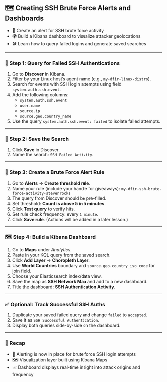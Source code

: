 <h2>🗺️ Creating SSH Brute Force Alerts and Dashboards</h2>

<ul>
  <li>🚨 Create an alert for SSH brute force activity</li>
  <li>🌍 Build a Kibana dashboard to visualize attacker geolocations</li>
  <li>🛠️ Learn how to query failed logins and generate saved searches</li>
</ul>

<hr/>

<h3>🔎 Step 1: Query for Failed SSH Authentications</h3>
<ol>
  <li>Go to <strong>Discover</strong> in Kibana.</li>
  <li>Filter by your Linux host’s agent name (e.g., <code>my-dfir-linux-distro</code>).</li>
  <li>Search for events with SSH login attempts using field <code>system.auth.ssh.event</code>.</li>
  <li>Add the following columns:
    <ul>
      <li><code>system.auth.ssh.event</code></li>
      <li><code>user.name</code></li>
      <li><code>source.ip</code></li>
      <li><code>source.geo.country_name</code></li>
    </ul>
  </li>
  <li>Use the query <code>system.auth.ssh.event: failed</code> to isolate failed attempts.</li>
</ol>

<hr/>

<h3>💾 Step 2: Save the Search</h3>
<ol>
  <li>Click <strong>Save</strong> in Discover.</li>
  <li>Name the search: <code>SSH Failed Activity</code>.</li>
</ol>

<hr/>

<h3>🚨 Step 3: Create a Brute Force Alert Rule</h3>
<ol>
  <li>Go to <strong>Alerts</strong> → <strong>Create threshold rule</strong>.</li>
  <li>Name your rule (include your handle for giveaways): <code>my-dfir-ssh-brute-force-activity-stevenrocks</code></li>
  <li>The query from Discover should be pre-filled.</li>
  <li>Set threshold: <strong>Count is above 5 in 5 minutes</strong>.</li>
  <li>Click <strong>Test query</strong> to verify hits.</li>
  <li>Set rule check frequency: every <code>1 minute</code>.</li>
  <li>Click <strong>Save rule</strong>. (Actions will be added in a later lesson.)</li>
</ol>

<hr/>

<h3>🗺️ Step 4: Build a Kibana Dashboard</h3>
<ol>
  <li>Go to <strong>Maps</strong> under <em>Analytics</em>.</li>
  <li>Paste in your KQL query from the saved search.</li>
  <li>Click <strong>Add Layer</strong> → <strong>Choropleth Layer</strong>.</li>
  <li>Use <strong>World Countries</strong> boundary and <code>source.geo.country_iso_code</code> for join field.</li>
  <li>Choose your Elasticsearch index/data view.</li>
  <li>Save the map as <strong>SSH Network Map</strong> and add to a new dashboard.</li>
  <li>Title the dashboard: <strong>SSH Authentication Activity</strong>.</li>
</ol>

<hr/>

<h3>✅ Optional: Track Successful SSH Auths</h3>
<ol>
  <li>Duplicate your saved failed query and change <code>failed</code> to <code>accepted</code>.</li>
  <li>Save it as <code>SSH Successful Authentication</code>.</li>
  <li>Display both queries side-by-side on the dashboard.</li>
</ol>

<hr/>

<h3>🎉 Recap</h3>
<ul>
  <li>🔐 Alerting is now in place for brute force SSH login attempts</li>
  <li>🗺️ Visualization layer built using Kibana Maps</li>
  <li>📈 Dashboard displays real-time insight into attack origins and frequency</li>
</ul>
